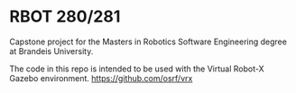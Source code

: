 # RBOT 280/281
Capstone project for the Masters in Robotics Software Engineering degree at Brandeis University.

The code in this repo is intended to be used with the Virtual Robot-X Gazebo environment. https://github.com/osrf/vrx

